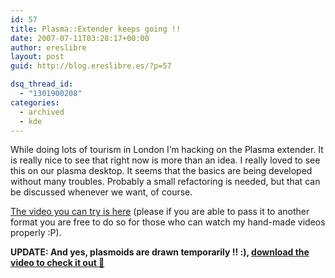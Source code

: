 ```yaml
---
id: 57
title: Plasma::Extender keeps going !!
date: 2007-07-11T03:28:17+00:00
author: ereslibre
layout: post
guid: http://blog.ereslibre.es/?p=57

dsq_thread_id:
  - "1301900208"
categories:
  - archived
  - kde
---
```

While doing lots of tourism in London I&#8217;m hacking on the Plasma extender. It is really nice to see that right now is more than an idea. I really loved to see this on our plasma desktop. It seems that the basics are being developed without many troubles. Probably a small refactoring is needed, but that can be discussed whenever we want, of course.

<a href="http://media.ereslibre.es/2007/07/plasmaExtendersResizing.ogg" target=_blank>The video you can try is here</a> (please if you are able to pass it to another format you are free to do so for those who can watch my hand-made videos properly :P).

**UPDATE: And yes, plasmoids are drawn temporarily !! :), <a href="http://media.ereslibre.es/2007/07/plasmoidPreview.ogg" target=_blank>download the video to check it out 🙂</a>**
